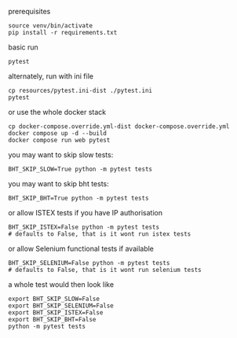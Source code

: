 prerequisites

    source venv/bin/activate
    pip install -r requirements.txt

basic run

    pytest
    

alternately, run with ini file

    cp resources/pytest.ini-dist ./pytest.ini
    pytest

or use the whole docker stack

    cp docker-compose.override.yml-dist docker-compose.override.yml
    docker compose up -d --build
    docker compose run web pytest

you may want to skip slow tests:

    BHT_SKIP_SLOW=True python -m pytest tests

you may want to skip bht tests:

    BHT_SKIP_BHT=True python -m pytest tests

or allow ISTEX tests if you have IP authorisation

    BHT_SKIP_ISTEX=False python -m pytest tests
    # defaults to False, that is it wont run istex tests

or allow Selenium functional tests if available

    BHT_SKIP_SELENIUM=False python -m pytest tests
    # defaults to False, that is it wont run selenium tests

a whole test would then look like

    export BHT_SKIP_SLOW=False
    export BHT_SKIP_SELENIUM=False
    export BHT_SKIP_ISTEX=False
    export BHT_SKIP_BHT=False
    python -m pytest tests
